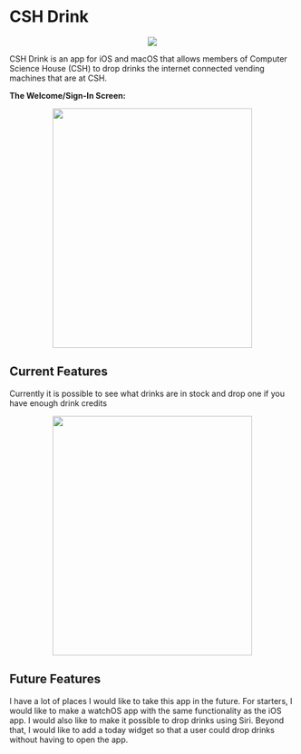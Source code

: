 # CSH Drink

<p align="center">
  <img src="https://csh.rit.edu/~lontronix/iDrink/icon.png">
</p>

CSH Drink is an app for iOS and macOS that allows members of Computer Science House (CSH) to drop drinks the internet connected vending machines 
that are at CSH. 

**The Welcome/Sign-In Screen:**

<p align="center">
  <img src="https://csh.rit.edu/~lontronix/iDrink/welcome-screen.png" width="352" height="423">
</p>

## Current Features
Currently it is possible to see what drinks are in stock and drop one if you have enough drink credits

<p align="center">
  <img src="https://csh.rit.edu/~lontronix/iDrink/little-drink-drinks.png" width="352" height="423">
</p>


## Future Features
I have a lot of places I would like to take this app in the future. For starters, I would like to make a watchOS app with the same functionality as the
iOS app. I would also like to make it possible to drop drinks using Siri. Beyond that, I would like to add a today widget so that a user could drop drinks
without having to open the app.
